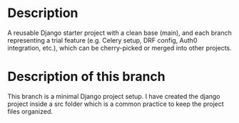 # Description 
A reusable Django starter project with a clean base (main), and each branch representing a trial feature (e.g. Celery setup, DRF config, Auth0 integration, etc.), which can be cherry-picked or merged into other projects.

# Description of this branch
This branch is a minimal Django project setup.
I have created the django project inside a src folder which is a common practice to keep the project files organized.